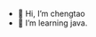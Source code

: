 - 👋 Hi, I’m chengtao
- 🌱 I’m learning java. 

<!---
chengsecret/chengsecret is a ✨ special ✨ repository because its `README.md` (this file) appears on your GitHub profile.
You can click the Preview link to take a look at your changes.
--->
